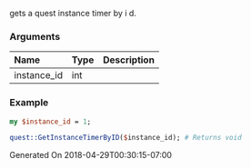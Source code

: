 gets a quest instance timer by i d.
### Arguments
**Name**|**Type**|**Description**
:---|:---|:---
instance_id|int|

### Example

```perl
my $instance_id = 1;

quest::GetInstanceTimerByID($instance_id); # Returns void
```


Generated On 2018-04-29T00:30:15-07:00